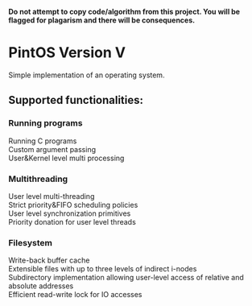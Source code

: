 **Do not attempt to copy code/algorithm from this project. You will be flagged for plagarism and there will be consequences.**

# PintOS Version V
Simple implementation of an operating system.

## Supported functionalities:

### Running programs
Running C programs  
Custom argument passing  
User&Kernel level multi processing

### Multithreading
User level multi-threading  
Strict priority&FIFO scheduling policies  
User level synchronization primitives  
Priority donation for user level threads  

### Filesystem
Write-back buffer cache  
Extensible files with up to three levels of indirect i-nodes  
Subdirectory implementation allowing user-level access of relative and absolute addresses  
Efficient read-write lock for IO accesses

